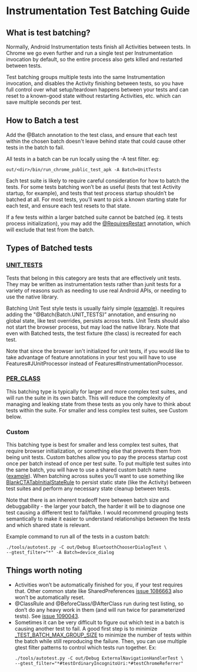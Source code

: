 # Instrumentation Test Batching Guide

## What is test batching?
Normally, Android Instrumentation tests finish all Activities between tests. In
Chrome we go even further and run a single test per Instrumentation invocation
by default, so the entire process also gets killed and restarted between tests.

Test batching groups multiple tests into the same Instrumentation invocation,
and disables the Activity finishing between tests, so you have full control over
what setup/teardown happens between your tests and can reset to a known-good
state without restarting Activities, etc. which can save multiple seconds per
test.

## How to Batch a test

Add the @Batch annotation to the test class, and ensure that each test within
the chosen batch doesn't leave behind state that could cause other tests in the
batch to fail.

All tests in a batch can be run locally using the -A test filter. eg:
```shell
out/<dir>/bin/run_chrome_public_test_apk -A Batch=UnitTests
```

Each test suite is likely to require careful consideration for how to batch the
tests. For some tests batching won’t be as useful (tests that test Activity
startup, for example), and tests that test process startup shouldn’t be batched
at all. For most tests, you’ll want to pick a known starting state for each
test, and ensure each test resets to that state.

If a few tests within a larger batched suite cannot be batched (eg. it tests
process initialization), you may add the
[@RequiresRestart](https://source.chromium.org/chromium/chromium/src/+/master:base/test/android/javatests/src/org/chromium/base/test/util/RequiresRestart.java;bpv=1;bpt=1;l=19?q=RequiresRestart&ss=chromium%2Fchromium%2Fsrc&originalUrl=https:%2F%2Fcs.chromium.org%2F&gsn=RequiresRestart&gs=kythe%3A%2F%2Fchromium.googlesource.com%2Fchromium%2Fsrc%3Flang%3Djava%3Fpath%3Dorg.chromium.base.test.util.RequiresRestart%23b5e85d5c8071e18f350b7f2c5014310bd2cabd0e0d3d176949c991ea18403f55)
annotation, which will exclude that test from the batch.

## Types of Batched tests

### [UNIT_TESTS](https://source.chromium.org/chromium/chromium/src/+/master:base/test/android/javatests/src/org/chromium/base/test/util/Batch.java;bpv=1;bpt=1;l=51?q=Batch.java&ss=chromium%2Fchromium%2Fsrc&originalUrl=https:%2F%2Fcs.chromium.org%2F&gsn=UNIT_TESTS&gs=kythe%3A%2F%2Fchromium.googlesource.com%2Fchromium%2Fsrc%3Flang%3Djava%3Fpath%3Dorg.chromium.base.test.util.Batch%2319ebd2758adfaed0bda0e97542f70ca5b1564e7c1fa0f8c2bcb9e8170b75684d)

Tests that belong in this category are tests that are effectively unit tests.
They may be written as instrumentation tests rather than junit tests for a
variety of reasons such as needing to use real Android APIs, or needing to
use the native library.

Batching Unit Test style tests is usually fairly simple
([example](https://chromium-review.googlesource.com/c/chromium/src/+/2216044)).
It requires adding the "@Batch(Batch.UNIT_TESTS)” annotation, and ensuring no
global state, like test overrides, persists across tests. Unit Tests should also
not start the browser process, but may load the native library. Note that even
with Batched tests, the test fixture (the class) is recreated for each test.

Note that since the browser isn't initialized for unit tests, if you would like
to take advantage of feature annotations in your test you will have to use
Features#JUnitProcessor instead of Features#InstrumentationProcessor.


### [PER_CLASS](https://source.chromium.org/chromium/chromium/src/+/master:base/test/android/javatests/src/org/chromium/base/test/util/Batch.java;bpv=1;bpt=1;l=39?q=Batch.java&ss=chromium%2Fchromium%2Fsrc&originalUrl=https:%2F%2Fcs.chromium.org%2F&gsn=PER_CLASS&gs=kythe%3A%2F%2Fchromium.googlesource.com%2Fchromium%2Fsrc%3Flang%3Djava%3Fpath%3Dorg.chromium.base.test.util.Batch%23780b702db42a1901f05647fd29f75d443bc4efd2db588848b4aedf826ddf9e21)

This batching type is typically for larger and more complex test suites, and
will run the suite in its own batch. This will reduce the complexity of managing
and leaking state from these tests as you only have to think about tests within
the suite. For smaller and less complex test suites, see Custom below.

### Custom

This batching type is best for smaller and less complex test suites, that
require browser initialization, or something else that prevents them from being
unit tests. Custom batches allow you to pay the process startup cost once per
batch instead of once per test suite. To put multiple test suites into the same
batch, you will have to use a shared custom batch name
([example](https://chromium-review.googlesource.com/c/chromium/src/+/2307650)).
When batching across suites you’ll want to use something like
[BlankCTATabInitialStateRule](https://source.chromium.org/chromium/chromium/src/+/master:chrome/test/android/javatests/src/org/chromium/chrome/test/batch/BlankCTATabInitialStateRule.java?q=BlankCTATabInitialStateRule&ss=chromium&originalUrl=https:%2F%2Fcs.chromium.org%2F)
to persist static state (like the Activity) between test suites and perform any
necessary state cleanup between tests.

Note that there is an inherent tradeoff here between batch size and
debuggability - the larger your batch, the harder it will be to diagnose one
test causing a different test to fail/flake. I would recommend grouping tests
semantically to make it easier to understand relationships between the tests and
which shared state is relevant.

Example command to run all of the tests in a custom batch:
```shell
./tools/autotest.py -C out/Debug BluetoothChooserDialogTest \
--gtest_filter="*" -A Batch=device_dialog
```

## Things worth noting

* Activities won’t be automatically finished for you, if your test requires
that. Other common state like SharedPreferences
[issue 1086663](https://crbug.com/1086663) also won’t be automatically reset.
* @ClassRule and @BeforeClass/@AfterClass run during test listing, so don’t do
any heavy work in them (and will run twice for parameterized tests). See
[issue 1090043](https://crbug.com/1090043).
* Sometimes it can be very difficult to figure out which test in a batch is
causing another test to fail. A good first step is to minimize [_TEST_BATCH_MAX_GROUP_SIZE](https://source.chromium.org/chromium/chromium/src/+/master:build/android/pylib/local/device/local_device_instrumentation_test_run.py;drc=3ab9a142091516aa57f10feebc46dee649ae4589;l=109)
to minimize the number of tests within the batch while still reproducing the
failure. Then, you can use multiple gtest filter patterns to control which tests
run together. Ex:
  ```shell
  ./tools/autotest.py -C out/Debug ExternalNavigationHandlerTest \
  --gtest_filter="*#testOrdinaryIncognitoUri:*#testChromeReferrer"
  ```
